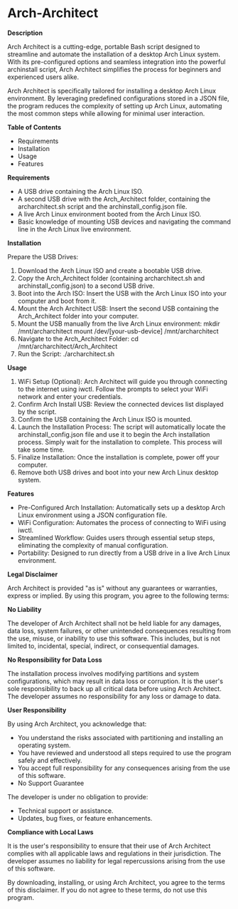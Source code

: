 # Arch-Architect

**Description**

Arch Architect is a cutting-edge, portable Bash script designed to streamline and automate the installation of a desktop Arch Linux system. With its pre-configured options and seamless integration into the powerful archinstall script, Arch Architect simplifies the process for beginners and experienced users alike.

Arch Architect is specifically tailored for installing a desktop Arch Linux environment. By leveraging predefined configurations stored in a JSON file, the program reduces the complexity of setting up Arch Linux, automating the most common steps while allowing for minimal user interaction.

**Table of Contents**

- Requirements
- Installation
- Usage
- Features

**Requirements**

- A USB drive containing the Arch Linux ISO.
- A second USB drive with the Arch_Architect folder, containing the archarchitect.sh script and the archinstall_config.json file.
- A live Arch Linux environment booted from the Arch Linux ISO.
- Basic knowledge of mounting USB devices and navigating the command line in the Arch Linux live environment.

**Installation**

Prepare the USB Drives:

1. Download the Arch Linux ISO and create a bootable USB drive.
2. Copy the Arch_Architect folder (containing archarchitect.sh and archinstall_config.json) to a second USB drive.
3. Boot into the Arch ISO: Insert the USB with the Arch Linux ISO into your computer and boot from it.
5. Mount the Arch Architect USB: Insert the second USB containing the Arch_Architect folder into your computer.
6. Mount the USB manually from the live Arch Linux environment: mkdir /mnt/archarchitect
mount /dev/[your-usb-device] /mnt/archarchitect
7. Navigate to the Arch_Architect Folder: cd /mnt/archarchitect/Arch_Architect
8. Run the Script: ./archarchitect.sh

**Usage**

1. WiFi Setup (Optional): Arch Architect will guide you through connecting to the internet using iwctl. Follow the prompts to select your WiFi network and enter your credentials.
2. Confirm Arch Install USB: Review the connected devices list displayed by the script.
3. Confirm the USB containing the Arch Linux ISO is mounted.
4. Launch the Installation Process: The script will automatically locate the archinstall_config.json file and use it to begin the Arch installation process. Simply wait for the installation to complete. This process will take some time.
5. Finalize Installation: Once the installation is complete, power off your computer.
6. Remove both USB drives and boot into your new Arch Linux desktop system.

**Features**

- Pre-Configured Arch Installation: Automatically sets up a desktop Arch Linux environment using a JSON configuration file.
- WiFi Configuration: Automates the process of connecting to WiFi using iwctl.
- Streamlined Workflow: Guides users through essential setup steps, eliminating the complexity of manual configuration.
- Portability: Designed to run directly from a USB drive in a live Arch Linux environment.

**Legal Disclaimer**

Arch Architect is provided "as is" without any guarantees or warranties, express or implied. By using this program, you agree to the following terms:

**No Liability**

The developer of Arch Architect shall not be held liable for any damages, data loss, system failures, or other unintended consequences resulting from the use, misuse, or inability to use this software. This includes, but is not limited to, incidental, special, indirect, or consequential damages.

**No Responsibility for Data Loss**

The installation process involves modifying partitions and system configurations, which may result in data loss or corruption. It is the user's sole responsibility to back up all critical data before using Arch Architect. The developer assumes no responsibility for any loss or damage to data.

**User Responsibility**

By using Arch Architect, you acknowledge that:

- You understand the risks associated with partitioning and installing an operating system.
- You have reviewed and understood all steps required to use the program safely and effectively.
- You accept full responsibility for any consequences arising from the use of this software.
- No Support Guarantee

The developer is under no obligation to provide:

- Technical support or assistance.
- Updates, bug fixes, or feature enhancements.

**Compliance with Local Laws**

It is the user's responsibility to ensure that their use of Arch Architect complies with all applicable laws and regulations in their jurisdiction. The developer assumes no liability for legal repercussions arising from the use of this software.

By downloading, installing, or using Arch Architect, you agree to the terms of this disclaimer. If you do not agree to these terms, do not use this program.
